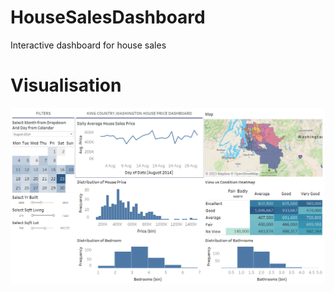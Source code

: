 # HouseSalesDashboard
Interactive dashboard for house sales
# Visualisation 
![My Dashboard](dashboard.png)

